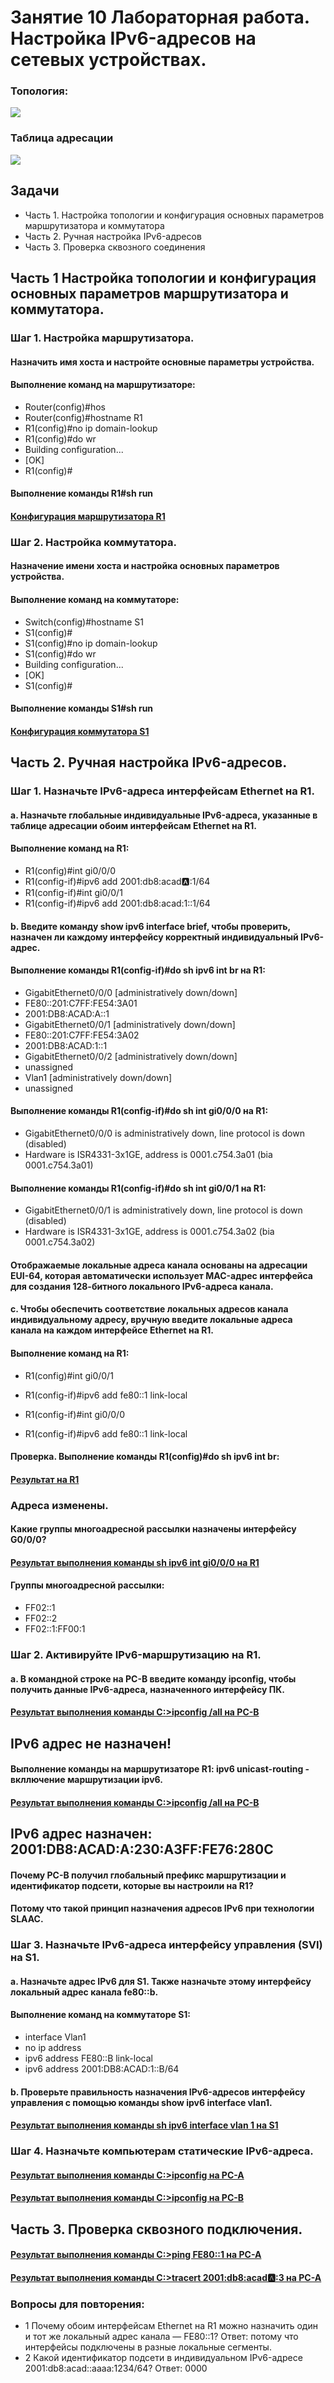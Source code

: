 # Занятие 10 Лабораторная работа. Настройка IPv6-адресов на сетевых устройствах. 

### Топология:

![](T1.png)

### Таблица адресации

![](Tab1.png)

## Задачи
* Часть 1. Настройка топологии и конфигурация основных параметров маршрутизатора и коммутатора
* Часть 2. Ручная настройка IPv6-адресов
* Часть 3. Проверка сквозного соединения
## Часть 1 Настройка топологии и конфигурация основных параметров маршрутизатора и коммутатора.
### Шаг 1. Настройка маршрутизатора.
#### Назначить имя хоста и настройте основные параметры устройства.
#### Выполнение команд на маршрутизаторе:
* Router(config)#hos
* Router(config)#hostname R1
* R1(config)#no ip domain-lookup
* R1(config)#do wr
* Building configuration...
* [OK]
* R1(config)#
#### Выполнение команды R1#sh run
#### [Конфигурация маршрутизатора R1](ConfR1)
### Шаг 2. Настройка коммутатора.
#### Назначение имени хоста и настройка основных параметров устройства.
#### Выполнение команд на коммутаторе:
* Switch(config)#hostname S1
* S1(config)#
* S1(config)#no ip domain-lookup
* S1(config)#do wr
* Building configuration...
* [OK]
* S1(config)#
#### Выполнение команды S1#sh run
#### [Конфигурация коммутатора S1](ConfS1)
## Часть 2. Ручная настройка IPv6-адресов.
### Шаг 1. Назначьте IPv6-адреса интерфейсам Ethernet на R1.
#### a.	Назначьте глобальные индивидуальные IPv6-адреса, указанные в таблице адресации обоим интерфейсам Ethernet на R1.
#### Выполнение команд на R1:
* R1(config)#int gi0/0/0
* R1(config-if)#ipv6 add 2001:db8:acad:a::1/64
* R1(config-if)#int gi0/0/1
* R1(config-if)#ipv6 add 2001:db8:acad:1::1/64
#### b.	Введите команду show ipv6 interface brief, чтобы проверить, назначен ли каждому интерфейсу корректный индивидуальный IPv6-адрес.
#### Выполнение команды R1(config-if)#do sh ipv6 int br на R1:
* GigabitEthernet0/0/0       [administratively down/down]
*    FE80::201:C7FF:FE54:3A01
*    2001:DB8:ACAD:A::1
* GigabitEthernet0/0/1       [administratively down/down]
*    FE80::201:C7FF:FE54:3A02
*    2001:DB8:ACAD:1::1
* GigabitEthernet0/0/2       [administratively down/down]
*    unassigned
* Vlan1                      [administratively down/down]
*    unassigned
#### Выполнение команды R1(config-if)#do sh int gi0/0/0 на R1:
* GigabitEthernet0/0/0 is administratively down, line protocol is down (disabled)
* Hardware is ISR4331-3x1GE, address is 0001.c754.3a01 (bia 0001.c754.3a01)
#### Выполнение команды R1(config-if)#do sh int gi0/0/1 на R1:
* GigabitEthernet0/0/1 is administratively down, line protocol is down (disabled)
* Hardware is ISR4331-3x1GE, address is 0001.c754.3a02 (bia 0001.c754.3a02)
#### Отображаемые локальные адреса канала основаны на адресации EUI-64, которая автоматически использует MAC-адрес интерфейса для создания 128-битного локального IPv6-адреса канала.
#### c.	Чтобы обеспечить соответствие локальных адресов канала индивидуальному адресу, вручную введите локальные адреса канала на каждом интерфейсе Ethernet на R1.
#### Выполнение команд на R1:
* R1(config)#int gi0/0/1
* R1(config-if)#ipv6 add fe80::1 link-local

* R1(config-if)#int gi0/0/0
* R1(config-if)#ipv6 add fe80::1 link-local
#### Проверка. Выполнение команды R1(config)#do sh ipv6 int br:
#### [Результат на R1](Rez2)
### Адреса изменены.
#### Какие группы многоадресной рассылки назначены интерфейсу G0/0/0?
#### [Результат выполнения команды sh ipv6 int gi0/0/0 на R1](Rez3)
#### Группы многоадресной рассылки:
* FF02::1
* FF02::2
* FF02::1:FF00:1
### Шаг 2. Активируйте IPv6-маршрутизацию на R1.
#### a.	В командной строке на PC-B введите команду ipconfig, чтобы получить данные IPv6-адреса, назначенного интерфейсу ПК.
#### [Результат выполнения команды C:\>ipconfig /all на PC-B](Rez4)
## IPv6 адрес не назначен!
#### Выполнение команды на маршрутизаторе R1: ipv6 unicast-routing  - вкллючение маршрутизации ipv6.
#### [Результат выполнения команды C:\>ipconfig /all на PC-B](Rez5)
## IPv6 адрес назначен: 2001:DB8:ACAD:A:230:A3FF:FE76:280C
#### Почему PC-B получил глобальный префикс маршрутизации и идентификатор подсети, которые вы настроили на R1?
#### Потому что такой принцип назначения адресов IPv6 при технологии SLAAC.
### Шаг 3. Назначьте IPv6-адреса интерфейсу управления (SVI) на S1.
#### a.	Назначьте адрес IPv6 для S1. Также назначьте этому интерфейсу локальный адрес канала fe80::b.
#### Выполнение команд на коммутаторе S1:
* interface Vlan1
* no ip address
* ipv6 address FE80::B link-local
* ipv6 address 2001:DB8:ACAD:1::B/64
#### b.	Проверьте правильность назначения IPv6-адресов интерфейсу управления с помощью команды show ipv6 interface vlan1.
#### [Результат выполнения команды sh ipv6 interface vlan 1 на S1](Rez6)
### Шаг 4. Назначьте компьютерам статические IPv6-адреса.
#### [Результат выполнения команды C:\>ipconfig на PC-A](Rez7)
#### [Результат выполнения команды C:\>ipconfig на PC-B](Rez8)
## Часть 3. Проверка сквозного подключения.
#### [Результат выполнения команды C:\>ping FE80::1 на PC-A](Rez9)
#### [Результат выполнения команды C:\>tracert 2001:db8:acad:a::3 на PC-A](Rez10)
### Вопросы для повторения:
* 1 Почему обоим интерфейсам Ethernet на R1 можно назначить один и тот же локальный адрес канала — FE80::1? Ответ: потому что интерфейсы подключены в разные локальные сегменты.
* 2 Какой идентификатор подсети в индивидуальном IPv6-адресе 2001:db8:acad::aaaa:1234/64? Ответ: 0000
